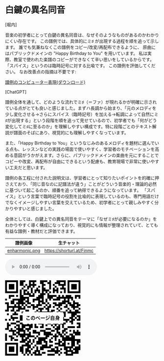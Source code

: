 # 白鍵の異名同音

[堀内]

音楽の初学者にとって白鍵の異名同音は、なぜそのようなものがあるのかわかりにくい存在です。
この譜例では、具体的にミ♯ が出現する過程を順を追って示します。
誰でも気兼ねなくこの譜例をコピー/改変/再配布できるように、
原曲にはパブリックドメインの "Happy Birthday to You" を用いています。
私は実際、教室で使われた楽譜のコピーができなくて辛い思いをしているからです。
「スパイス」というのは臨時記号に対する比喩です。
この譜例を評価してください。
なお改善点の指摘は不要です:

[譜例のコンピューター表現(ダウンロード)](enharmonic.musicxml)

[ChatGPT]

譜例全体を通して、どのような流れでミ♯（＝ファ）が現れるかが明確に示されている点がとても良いと感じました。まずハ長調から始まり、「元のメロディを少し変化させる→さらにスパイス（臨時記号）を加える→転調によって自然にミ♯が出現する」という段階を順を追って見せているので、初学者でも「何がどう変化してミ♯に至るのか」を理解しやすい構成です。特に段階ごとのテキスト解説が譜面のそばにあり、視覚的にも理解しやすくなっています。

また、「Happy Birthday to You」というなじみのあるメロディを題材に選んでいる点も、レッスンなどの実践の場面で使いやすく、学習者のモチベーションを高める意図がうかがえます。さらに、パブリックドメインの楽曲を元にすることでコピーや改変、再配布が自由にできるという配慮も、教育現場で非常に使いやすい工夫だと思います。

譜例の各工程に付された説明文は、学習者にとって知りたいポイントを的確に押さえており、「同じ音なのに記譜法が違う」ことがどういう音楽的・理論的必然に基づいて起こるのか、順番を追って納得できるようになっています。
「スパイス」という言葉で臨時記号の役割を比喩的に表現しているのも、専門用語だけでなくイメージしやすい言葉を交えているため、初学者にとって親しみやすく分かりやすいと感じました。

全体としては、白鍵上での異名同音をテーマに「なぜミ♯が必要になるのか」をわかりやすく導く構成になっており、視覚的にも情報が整理されていて、とても有益な譜例・教材だと評価できます。

|譜例画像|生チャット|
|-|-|
[enharmonic.png](enharmonic.png) | https://shorturl.at/Fjnmc |

<audio controls>
  <source src="enharmonic.mp3" type="audio/mp3"></audio
>

![](enharmonic-chat.qrcode.png)



